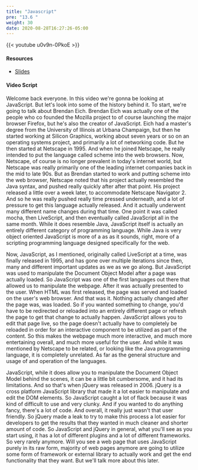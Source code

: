 ```yaml
---
title: "Javascript"
pre: "13.6 "
weight: 30
date: 2020-08-28T16:27:26-05:00
---
```


{{< youtube u0v9n-0PkoE >}}


#### Resources
* [Slides](../slides/14-WebProgramming2.pdf)

#### Video Script

Welcome back everyone. In this video we're gonna be looking at JavaScript. But let's look into some of the history behind it. To start, we're going to talk about Brendan Eich. Brendan Eich was actually one of the people who co founded the Mozilla project to of course launching the major browser Firefox, but he's also the creator of JavaScript. Eich had a master's degree from the University of Illinois at Urbana Champaign, but then he started working at Silicon Graphics, working about seven years or so on an operating systems project, and primarily a lot of networking code. But he then started at Netscape in 1995. And when he joined Netscape, he really intended to put the language called scheme into the web browsers. Now, Netscape, of course is no longer prevalent in today's internet world, but Netscape was really primarily one of the leading internet companies back in the mid to late 90s. But as Brendan started to work and putting scheme into the web browser, Netscape noted that his project actually resembled the Java syntax, and pushed really quickly after after that point. His project released a little over a week later, to accommodate Netscape Navigator 2. And so he was really pushed really time pressed underneath, and a lot of pressure to get this language actually released. And it actually underwent many different name changes during that time. One point it was called mocha, then LiveScript, and then eventually called JavaScript all in the same month. While it does resemble Java, JavaScript itself is actually an entirely different category of programming language. While Java is very object oriented JavaScript is more of a as as it sounds, right, more of a scripting programming language designed specifically for the web. 

Now, JavaScript, as I mentioned, originally called LiveScript at a time, was finally released in 1995, and has gone over multiple iterations since then, many and different important updates as we as we go along. But JavaScript was used to manipulate the Document Object Model after a page was actually loaded. So JavaScript was one of the first languages out there that allowed us to manipulate the webpage. After it was actually presented to the user. When HTML was first released, the page was served and loaded on the user's web browser. And that was it. Nothing actually changed after the page was, was loaded. So if you wanted something to change, you'd have to be redirected or reloaded into an entirely different page or refresh the page to get that change to actually happen. JavaScript allows you to edit that page live, so the page doesn't actually have to completely be reloaded in order for an interactive component to be utilized as part of the content. So this makes the webpage much more interactive, and much more entertaining overall, and much more useful for the user. And while it was mentioned by Netscape to be related, or looking like the Java programming language, it is completely unrelated. As far as the general structure and usage of and operation of the languages. 

JavaScript, while it does allow you to manipulate the Document Object Model behind the scenes, it can be a little bit cumbersome, and it had its limitations. And so that's when jQuery was released in 2006. jQuery is a cross platform JavaScript library that made it a lot easier to manipulate and edit the DOM elements. So JavaScript caught a lot of flack because it was kind of difficult to use and very clunky. And if you wanted to do anything fancy, there's a lot of code. And overall, it really just wasn't that user friendly. So jQuery made a leak to try to make this process a lot easier for developers to get the results that they wanted in much cleaner and shorter amount of code. So JavaScript and jQuery in general, what you'll see as you start using, it has a lot of different plugins and a lot of different frameworks. So very rarely anymore. Will you see a web page that uses JavaScript purely in its raw form, majority of web pages anymore are going to utilize some form of framework or external library to actually work and get the end functionality that they want. But we'll talk more about this later. 

